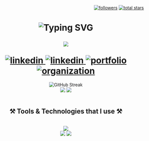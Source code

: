 <div align="right">
    <a href="https://github.com/ragibalasad?tab=followers">
        <img alt="followers" title="Follow me on Github" src="https://readme-gizmos.vercel.app/github/followers/ragibalasad?color=236ad3&labelColor=1155ba&style=flat&logo=person-add&label=follow&logoColor=white"/></a>
    <a href="https://github.com/ragibalasad?tab=repositories&sort=stargazers">
        <img alt="total stars" title="Total stars on GitHub" src="https://readme-gizmos.vercel.app/github/stars/ragibalasad?color=55960c&labelColor=488207&style=flat&logo=star"/></a>
</div>

<h1 align="center">
  <img src="http://readme-typing-svg.herokuapp.com?font=Righteous&size=35&duration=1000&pause=9999&center=true&vCenter=true&width=300&height=40&lines=Hi+%F0%9F%91%8B+I'm+Ragib" alt="Typing SVG" />
  <p align="center">
      <img src="https://readme-typing-svg.herokuapp.com/?font=Righteous&size=30&center=true&vCenter=true&width=300&height=40&duration=4000&lines=Web+Developer;+Web+Designer;+Software+Dev" />
  </p>
    <a href="mailto:ragibalasad@pm.me">
        <img alt="linkedin" src="https://custom-icon-badges.demolab.com/badge/Email-7C3AED?color=7C3AED&style=for-the-badge&labelColor=6D28D9&logo=mail"/>
  </a>
  <a href="https://linkedin.com/in/RagibAlAsad" target="_blank">
      <img alt="linkedin" src="https://custom-icon-badges.demolab.com/badge/LinkedIn-0077B5?color=0284C7&style=for-the-badge&labelColor=0369A1&logo=linkedin"/>
  </a>
  <a href="https://ragibalasad.me" target="_blank">
      <img alt="portfolio" src="https://custom-icon-badges.demolab.com/badge/Portfolio-F97316?color=F97316&style=for-the-badge&labelColor=EA580C&logo=website"/>
  </a>
  <a href="https://github.com/DEVELEVEN-io?tab=repositories&sort=stargazers">
      <img alt="organization" src="https://custom-icon-badges.demolab.com/badge/Organization-55960?color=55960c&style=for-the-badge&labelColor=488207&logo=organization"/>
  </a>
</h1>

<div align=center>
<img src="https://streak-stats.demolab.com?user=ragibalasad&theme=blueberry-duo&hide_border=true&background=0d1117" alt="GitHub Streak" /><br>

<img src="https://github-readme-stats.vercel.app/api?username=ragibalasad&show_icons=true&theme=gotham&hide_border=true&bg_color=0d1117">
<img src="https://github-readme-stats.vercel.app/api/top-langs/?username=ragibalasad&layout=donut&show_icons=true&theme=gotham&hide_border=true&bg_color=0d1117">

</div>
<br>
 
<h2 align="center">⚒️ Tools & Technologies that I use ⚒️</h2>
<br/>
<div align="center">
    <img src="https://skillicons.dev/icons?i=python,javascript,c,html,css" /><br>
    <img src="https://skillicons.dev/icons?i=tailwind,react,nextjs,flask,fastapi" />
    <img src="https://skillicons.dev/icons?i=mongodb,postgresql,vscode,github,figma,git" />
  </p>
</div>
<br/>
